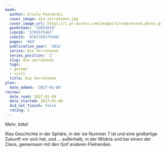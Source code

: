```yaml
---
book:
  author: Ursula Poznanski
  cover_image: die-verratenen.jpg
  cover_image_url: https://i.gr-assets.com/images/S/compressed.photo.goodreads.com/books/1346059187l/15851619._SX98_.jpg
  goodreads: '15851619'
  isbn10: '3785575467'
  isbn13: '9783785575468'
  pages: '464'
  publication_year: '2012'
  series: Die Verratenen
  series_position: '1'
  slug: die-verratenen
  tags:
  - german
  - scifi
  title: Die Verratenen
plan:
  date_added: '2017-01-08'
review:
  date_read: 2017-01-09
  date_started: 2017-01-08
  did_not_finish: false
  rating: 5
---
```


Mehr, bitte!

Rias Geschichte in der Sphäre, in der sie Nummer 7 ist und eine großartige Zukunft vor sich hat, und … außerhalb, in der Wildnis und bei einem der Clans, gemeinsam mit den fünf anderen Fliehenden.
